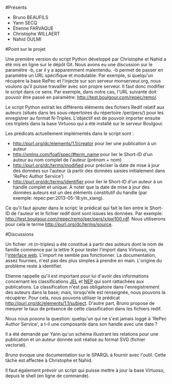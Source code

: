 #Présents

 * Bruno BEAUFILS
 * Yann SECQ
 * Étienne FARVAQUE
 * Christophe WILLAERT
 * Nahid OULMI

#Point sur le projet

Une première version du script Python développé par Christophe et Nahid a été mis en ligne sur le dépôt Git.
Nous avons eu une discussion sur le paramètre -b, car il y a apparemment malentendu.
-b permet de passer en paramètre un URL spécifique et modulable. Par exemple, si quelqu'un récupère la base RePec et l'injecte sur son serveur monserveur.org, nous voulons qu'il puisse travailler avec son propre serveur. Il faut donc modifier le script dans ce sens. Par exemple, dans notre cas, l'URL suivante doit pouvoir être passé en paramètre: http://test.boulgour.com/repec/remo/.

Le script Python extrait les différents éléments des fichiers Redif relatif aux auteurs (situés dans les sous-répertoires du répertoire /per/pers/) pour les enregistrer au format N-Triples. L'objectif est de pouvoir importer ensuite ces triplets dans la base Virtuoso qui a été installé sur le serveur Boulgour.

Les prédicats actuellement implémentés dans le script sont :

 * <http://purl.org/dc/elements/1.1/creator> pour lier une publication à un auteur
 * <http://xmlns.com/foaf/spec/#term_name> pour lier le Short-ID d'un auteur au nom complet de l'auteur (prénom + nom)
 * <http://purl.org/dc/terms/modified> pour préciser la date de mise à jour des données sur l'auteur (à partir des données saisies initialement dans 'RePec Author Service')
 * <http://purl.org/dc/terms/identifier> pour lier le Short-ID d'un auteur à un handle complet et unique. A noter que la date de mise à jour des données auteurs est un des éléments constitutif du handle (par exemple: repec:per:2013-05-18:yin_xiang).

Ce qu'il faut ajouter dans le script: le prédicat qui fait le lien entre le Short-ID de l'auteur et le fichier redif dont sont issues les données. Par exemple: http://test.boulgour.com/repec/remo/per/pers/x/pxi100.rdf.
Nous utiliserons pour cela le terme <http://purl.org/dc/terms/source>.


#Discussions

Un fichier .nt (n-triples) a été constitué à partir des auteurs dont le nom de famille commence par la lettre X pour tester l'import dans Virtuoso, via l'[interface web](http://test.boulgour.com:8890/conductor/).
L'import ne semble pas fonctionner. La documentation, assez fournies, n'est pas des plus simples à prendre en main. L'origine du problème reste à identifier.

Etienne rappelle qu'il est important pour lui d'avoir des informations concernant les classifications [JEL](https://www.aeaweb.org/econlit/classificationTree.xml) et [NEP](http://nep.repec.org/) qui sont rattachées aux publications. La classification n'est pas obligatoire dans l'enregistrement des auteurs dans la base; mais, lorsqu'elle est renseignée, nous pouvons la récupérer. Pour cela, nous pouvons utiliser le prédicat <http://purl.org/dc/elements/1.1/subject>.
D'autre part, Bruno propose de mesurer le taux de présence de cette classification dans les fichiers redif.

Nous nous posons la question: quelqu'un qui ne s'est jamais loggé à 'RePec Author Service', a t-il une composante dans son handle avec une date ?

Il a été demandé par Yann qu'un schéma illustrant les relations pour une publication et un auteur donnée soit réalisé au format SVG (fichier vectoriel).

Bruno évoque une documentation sur le SPARQL à fournir avec l'outil. Cette tâche est affectée à Christophe et Nahid.

Il faut également prévoir un script qui puisse mettre à jour la base Virtuoso, depuis le shell (en ligne de commande).
